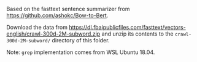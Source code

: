 Based on the fasttext sentence summarizer from 
https://github.com/ashokc/Bow-to-Bert.

Download the data from 
https://dl.fbaipublicfiles.com/fasttext/vectors-english/crawl-300d-2M-subword.zip
and unzip its contents to the `crawl-300d-2M-subword/` directory of this folder.

Note: `grep` implementation comes from WSL Ubuntu 18.04.